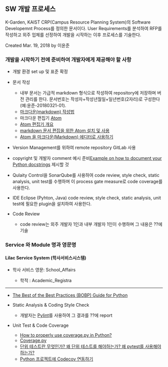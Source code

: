 SW 개발 프로세스
----------------

K-Garden, KAIST CRP(Campus Resource Planning System)의 Software Developemnt Process를 정의한 문서이다. User Requirements를 분석하여 RFP를 작성하고 외주 업체를 선정하여 개발을 시작하는 이후 프로세스를 기술한다.

Created Mar. 19, 2018 by 이윤준

### 개발을 시작하기 전에 준비하여 개발자에게 제공해야 할 사항

-	개발 환경 set up 및 표준 확정

-	문서 작성

	-	내부 문서는 가급적 markdown 형식으로 작성하여 repository에 저장하며 버전 관리를 한다. 문서번호는 작성자+작성년월일+일년번호(2자리)로 구성한다 (예:윤준-20180321-01).
	-	[마크다운(markdown) 작성법](https://gist.github.com/ihoneymon/652be052a0727ad59601)
	-	마크다운 편집기 [Atom](https://atom.io/)
	-	[Atom 편집기 개요](https://opentutorials.org/module/1579)
	-	[markdown 문서 편집을 위한 Atom 설치 및 사용](https://innks.github.io/2017/04/23/IT/Atom-Editor/)
	-	[Atom 을 마크다운(Markdown) 에디터로 사용하기](https://www.portent.com/blog/content-strategy/atom-markdown.htm)

-	Version Management를 위하여 remote repository GitLab 사용

-	copyright 및 개발자 comment 예시 준비[Example on how to document your Python docstrings](https://thomas-cokelaer.info/tutorials/sphinx/docstring_python.html) 제시할 것

-	Qulaity Control을 SonarQube를 사용하여 code review, style check, static analysis, unit test를 수행하며 이 process gate measure로 code coverage를 사용한다.

-	IDE Eclipse (Pyhton, Java) code review, style check, static analysis, unit test에 필요한 plugin을 설치하여 사용한다.

-	Code Review

	-	code review는 외주 개발자 1인과 내부 개발자 1인이 수행하며 그 내용은 ??에 기술

### Service 와 Module 명과 영문명

#### Lilac Service System (학사서비스시스템)

-	학사 서비스 영문: School_Affairs

	-	학적 : Academic_Registra

---

-	[The Best of the Best Practices (BOBP) Guide for Python](https://gist.github.com/sloria/7001839)

-	Static Analysis & Coding Style Check

	-	개발자는 [Pylint](https://www.pylint.org/)를 사용하여 그 결과를 ??에 report

-	Unit Test & Code Coverage

	-	[How to properly use coverage.py in Python?](https://stackoverflow.com/questions/36517137/how-to-properly-use-coverage-py-in-python)
	-	[Coverage.py](http://coverage.readthedocs.io/en/latest/)
	-	[단위 테스트란 무엇인가? 왜 단위 테스트를 해야하는가? 왜 pytest를 사용해야 하는가?](https://cjh5414.github.io/why-pytest/)
	-	[Python 프로젝트에 Codecov 연동하기](https://cjh5414.github.io/codecov-python/)
